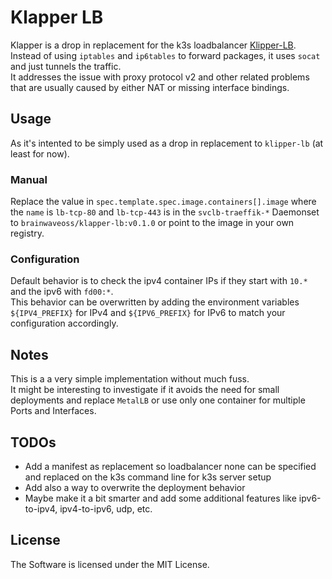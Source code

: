 # Klapper LB

Klapper is a drop in replacement for the k3s loadbalancer [Klipper-LB](https://github.com/k3s-io/klipper-lb).    
Instead of using `iptables` and `ip6tables` to forward packages, it uses `socat` and just tunnels the traffic.  
It addresses the issue with proxy protocol v2 and other related problems that are usually caused by either NAT or missing interface bindings.   

## Usage

As it's intented to be simply used as a drop in replacement to `klipper-lb` (at least for now).

### Manual 

Replace the value in `spec.template.spec.image.containers[].image` where the `name` is `lb-tcp-80` and `lb-tcp-443` is in the `svclb-traeffik-*` Daemonset to `brainwaveoss/klapper-lb:v0.1.0` or point to the image in your own registry.

### Configuration

Default behavior is to check the ipv4 container IPs if they start with `10.*` and the ipv6 with `fd00:*`.  
This behavior can be overwritten by adding the environment variables `${IPV4_PREFIX}` for IPv4 and `${IPV6_PREFIX}` for IPv6 to match your configuration accordingly.  

## Notes

This is a a very simple implementation without much fuss.  
It might be interesting to investigate if it avoids the need for small deployments and replace `MetalLB` or use only one container for multiple Ports and Interfaces.  

## TODOs

- Add a manifest as replacement so loadbalancer none can be specified and replaced on the k3s command line for k3s server setup
- Add also a way to overwrite the deployment behavior
- Maybe make it a bit smarter and add some additional features like ipv6-to-ipv4, ipv4-to-ipv6, udp, etc.

## License

The Software is licensed under the MIT License. 